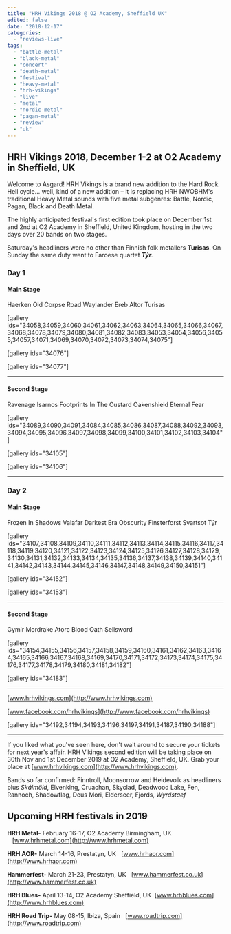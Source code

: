 ```yaml
---
title: "HRH Vikings 2018 @ O2 Academy, Sheffield UK"
edited: false
date: "2018-12-17"
categories:
  - "reviews-live"
tags:
  - "battle-metal"
  - "black-metal"
  - "concert"
  - "death-metal"
  - "festival"
  - "heavy-metal"
  - "hrh-vikings"
  - "live"
  - "metal"
  - "nordic-metal"
  - "pagan-metal"
  - "review"
  - "uk"
---
```


## HRH Vikings 2018, December 1-2 at O2 Academy in Sheffield, UK

Welcome to Asgard! HRH Vikings is a brand new addition to the Hard Rock Hell cycle... well, kind of a new addition – it is replacing HRH NWOBHM's traditional Heavy Metal sounds with five metal subgenres: Battle, Nordic, Pagan, Black and Death Metal.

The highly anticipated festival's first edition took place on December 1st and 2nd at O2 Academy in Sheffield, United Kingdom, hosting in the two days over 20 bands on two stages.

Saturday's headliners were no other than Finnish folk metallers **Turisas**. On Sunday the same duty went to Faroese quartet _**Týr**._

### Day 1

#### Main Stage

Haerken Old Corpse Road Waylander Ereb Altor Turisas

\[gallery ids="34058,34059,34060,34061,34062,34063,34064,34065,34066,34067,34068,34078,34079,34080,34081,34082,34083,34053,34054,34056,34055,34057,34071,34069,34070,34072,34073,34074,34075"\]

\[gallery ids="34076"\]

\[gallery ids="34077"\]

* * *

#### Second Stage

Ravenage Isarnos Footprints In The Custard Oakenshield Eternal Fear

\[gallery ids="34089,34090,34091,34084,34085,34086,34087,34088,34092,34093,34094,34095,34096,34097,34098,34099,34100,34101,34102,34103,34104"\]

\[gallery ids="34105"\]

\[gallery ids="34106"\]

* * *

### Day 2

#### Main Stage

Frozen In Shadows Valafar Darkest Era Obscurity Finsterforst Svartsot Týr

\[gallery ids="34107,34108,34109,34110,34111,34112,34113,34114,34115,34116,34117,34118,34119,34120,34121,34122,34123,34124,34125,34126,34127,34128,34129,34130,34131,34132,34133,34134,34135,34136,34137,34138,34139,34140,34141,34142,34143,34144,34145,34146,34147,34148,34149,34150,34151"\]

\[gallery ids="34152"\]

\[gallery ids="34153"\]

* * *

#### Second Stage

Gymir Mordrake Atorc Blood Oath Sellsword

\[gallery ids="34154,34155,34156,34157,34158,34159,34160,34161,34162,34163,34164,34165,34166,34167,34168,34169,34170,34171,34172,34173,34174,34175,34176,34177,34178,34179,34180,34181,34182"\]

\[gallery ids="34183"\]

* * *

[www.hrhvikings.com](http://www.hrhvikings.com)

[www.facebook.com/hrhvikings](http://www.facebook.com/hrhvikings)

\[gallery ids="34192,34194,34193,34196,34197,34191,34187,34190,34188"\]

* * *

If you liked what you've seen here, don't wait around to secure your tickets for next year's affair. HRH Vikings second edition will be taking place on 30th Nov and 1st December 2019 at O2 Academy, Sheffield, UK. Grab your place at [www.hrhvikings.com](http://www.hrhvikings.com).

Bands so far confirmed: Finntroll, Moonsorrow and Heidevolk as headliners plus _Skálmöld_, Elvenking, Cruachan, Skyclad, Deadwood Lake, Fen, Rannoch, Shadowflag, Deus Mori, Elderseer, Fjords, _Wyrdstaef_

## Upcoming HRH festivals in 2019

**HRH Metal**\- February 16-17, O2 Academy Birmingham, UK    [www.hrhmetal.com](http://www.hrhmetal.com)

**HRH AOR-** March 14-16, Prestatyn, UK   [www.hrhaor.com](http://www.hrhaor.com)

**Hammerfest-** March 21-23, Prestatyn, UK   [www.hammerfest.co.uk](http://www.hammerfest.co.uk)

**HRH Blues-** April 13-14, O2 Academy Sheffield, UK  [www.hrhblues.com](http://www.hrhblues.com)

**HRH Road Trip-** May 08-15, Ibiza, Spain   [www.roadtrip.com](http://www.roadtrip.com)
